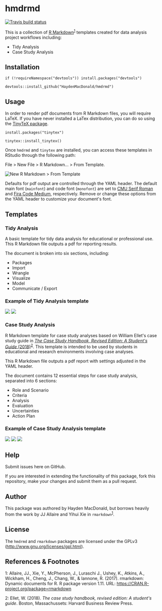 # hmdrmd

[![Travis build status](https://travis-ci.org/HaydenMacDonald/hmdrmd.svg?branch=master)](https://travis-ci.org/HaydenMacDonald/hmdrmd)

This is a collection of [R Markdown](https://github.com/rstudio/rmarkdown)</a><sup>[1](#myfootnote1)</sup> templates created for data analysis project workflows including:

- Tidy Analysis
- Case Study Analysis

## Installation

```{r}
if (!requireNamespace("devtools")) install.packages("devtools")

devtools::install_github("HaydenMacDonald/hmdrmd")
```
## Usage

In order to render pdf documents from R Markdown files, you will require LaTeX. If you have never installed a LaTex distribution, you can do so using the [TinyTeX package](https://github.com/yihui/tinytex).  

```{r}
install.packages("tinytex")

tinytex::install_tinytex()
```

Once `hmdrmd` and `tinytex` are installed, you can access these templates in RStudio through the following path:  

File > New File > R Markdown... > From Template.  

![New R Markdown > From Template](scrnshts/templates.png)

Defaults for pdf output are controlled through the YAML header. The default main font (`mainfont`) and code font (`monofont`) are set to <a href="https://www.fontsquirrel.com/fonts/computer-modern" target="_blank">CMU Serif Roman</a> and <a href="https://github.com/tonsky/FiraCode" target="_blank">Fira Code Medium</a>, respectively. Remove or change these options from the YAML header to customize your document's font.  

## Templates

### Tidy Analysis

A basic template for tidy data analysis for educational or professional use. This R Markdown file outputs a pdf for reporting results.

The document is broken into six sections, including:  
- Packages
- Import
- Wrangle
- Visualize
- Model
- Communicate / Export 

### Example of Tidy Analysis template

![](scrnshts/tidy1.PNG)
![](scrnshts/tidy2.PNG)

### Case Study Analysis

R Markdown template for case study analyses based on William Ellet's case study guide in <a href="https://hbr.org/product/the-case-study-handbook-revised-edition-a-student-s-guide/10208E-KND-ENG" target="_blank">*The Case Study Handbook, Revised Edition: A Student's Guide* (2018)</a><sup>[2](#myfootnote2)</sup>. This template is intended to be used by students in educational and research environments involving case analyses.  

This R Markdown file outputs a pdf report with settings adjusted in the YAML header.  

The document contains 12 essential steps for case study analysis, separated into 6 sections:  
- Role and Scenario
- Criteria
- Analysis
- Evaluation
- Uncertainties
- Action Plan 

### Example of Case Study Analysis template

![](scrnshts/case1.PNG)
![](scrnshts/case2.PNG)
![](scrnshts/case3.PNG)

## Help

Submit issues here on GitHub.  

If you are interested in extending the functionality of this package, fork this repository, make your changes and submit them as a pull request.  

## Author

This package was authored by Hayden MacDonald, but borrows heavily from the work by JJ Allaire and Yihui Xie in `rmarkdown`<sup>[1](#myfootnote1)</sup>.

## License

The `hmdrmd` and `rmarkdown` packages are licensed under the GPLv3 (<http://www.gnu.org/licenses/gpl.html>).

## References & Footnotes

<a name="myfootnote1">1</a>: Allaire, JJ., Xie, Y., McPherson, J., Luraschi J., Ushey, K., Atkins, A., Wickham, H., Cheng, J., Chang, W., & Iannone, R. (2017). rmarkdown: Dynamic documents for R. R package version 1.11. URL: https://CRAN.R-project.org/package=rmarkdown

<a name="myfootnote2">2</a>: Ellet, W. (2018). *The case study handbook, revised edition: A student's guide*. Boston, Massachussets: Harvard Business Review Press.
